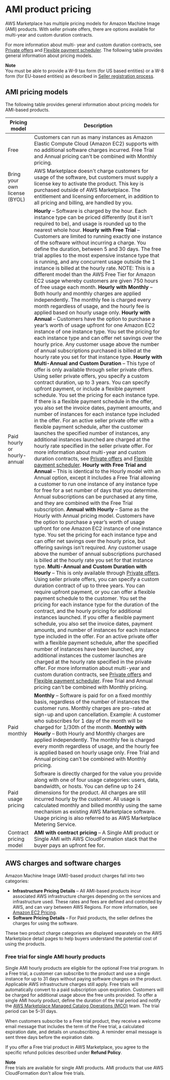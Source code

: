 # AMI product pricing<a name="pricing-ami-products"></a>

AWS Marketplace has multiple pricing models for Amazon Machine Image \(AMI\) products\. With seller private oﬀers, there are options available for multi\-year and custom duration contracts\. 

For more information about multi\- year and custom duration contracts, see [Private offers](private-offers-overview.md) and [Flexible payment scheduler](flexible-payment-scheduler.md)\. The following table provides general information about pricing models\.

**Note**  
You must be able to provide a W\-9 tax form \(for US based entities\) or a W\-8 form \(for EU\-based entities\) as described in [Seller registration process](seller-registration-process.md)\.

## AMI pricing models<a name="pricing-models-for-ami-products"></a>

The following table provides general information about pricing models for AMI\-based products\.


|  Pricing model  |  Description  | 
| --- | --- | 
|  Free  | Customers can run as many instances as Amazon Elastic Compute Cloud \(Amazon EC2\) supports with no additional software charges incurred\.  Free Trial and Annual pricing can't be combined with Monthly pricing\.  | 
| Bring your own license \(BYOL\)  | AWS Marketplace doesn't charge customers for usage of the software, but customers must supply a license key to activate the product\. This key is purchased outside of AWS Marketplace\. The entitlement and licensing enforcement, in addition to all pricing and billing, are handled by you\.  | 
| Paid hourly or hourly\-annual |  **Hourly** – Software is charged by the hour\. Each instance type can be priced differently \(but it isn't required to be\), and usage is rounded up to the nearest whole hour\.  **Hourly with Free Trial** – Customers are limited to running exactly one instance of the software without incurring a charge\. You define the duration, between 5 and 30 days\. The free trial applies to the most expensive instance type that is running, and any concurrent usage outside the 1 instance is billed at the hourly rate\. NOTE: This is a different model than the AWS Free Tier for Amazon EC2 usage whereby customers are given 750 hours of free usage each month\.  **Hourly with Monthly** – Both hourly and monthly charges are applied independently\. The monthly fee is charged every month regardless of usage, and the hourly fee is applied based on hourly usage only\.  **Hourly with Annual** – Customers have the option to purchase a year’s worth of usage upfront for one Amazon EC2 instance of one instance type\. You set the pricing for each instance type and can offer net savings over the hourly price\. Any customer usage above the number of annual subscriptions purchased is billed at the hourly rate you set for that instance type\.  **Hourly with Multi\-Annual and Custom Duration** – This type of offer is only available through seller private offers\. Using seller private offers, you specify a custom contract duration, up to 3 years\. You can specify upfront payment, or include a flexible payment schedule\. You set the pricing for each instance type\. If there is a flexible payment schedule in the offer, you also set the invoice dates, payment amounts, and number of instances for each instance type included in the offer\. For an active seller private offer with a flexible payment schedule, after the customer launches the specified number of instances, any additional instances launched are charged at the hourly rate specified in the seller private offer\. For more information about multi\-year and custom duration contracts, see [Private offers](private-offers-overview.md) and [Flexible payment scheduler](flexible-payment-scheduler.md)\. **Hourly with Free Trial and Annual** – This is identical to the Hourly model with an Annual option, except it includes a Free Trial allowing a customer to run one instance of any instance type for free for a set number of days that you determine\. Annual subscriptions can be purchased at any time, and they are combined with the Free Trial subscription\.  **Annual with Hourly** – Same as the Hourly with Annual pricing model\. Customers have the option to purchase a year’s worth of usage upfront for one Amazon EC2 instance of one instance type\. You set the pricing for each instance type and can offer net savings over the hourly price, but offering savings isn't required\. Any customer usage above the number of annual subscriptions purchased is billed at the hourly rate you set for that instance type\.  **Multi\-Annual and Custom Duration with Hourly** – This is only available through [Private offers](private-offers-overview.md)\. Using seller private offers, you can specify a custom duration contract of up to three years\. You can require upfront payment, or you can offer a flexible payment schedule to the customer\. You set the pricing for each instance type for the duration of the contract, and the hourly pricing for additional instances launched\. If you offer a flexible payment schedule, you also set the invoice dates, payment amounts, and number of instances for each instance type included in the offer\. For an active private offer with a flexible payment schedule, after the specified number of instances have been launched, any additional instances the customer launches are charged at the hourly rate specified in the private offer\. For more information about multi\-year and custom duration contracts, see [Private offers](private-offers-overview.md) and [Flexible payment scheduler](flexible-payment-scheduler.md)\.  Free Trial and Annual pricing can't be combined with Monthly pricing\.   | 
| Paid monthly  |  **Monthly** – Software is paid for on a fixed monthly basis, regardless of the number of instances the customer runs\. Monthly charges are pro\-rated at sign\-up and upon cancellation\. Example: A customer who subscribes for 1 day of the month will be charged for 1/30th of the month\.  **Monthly with Hourly** – Both Hourly and Monthly charges are applied independently\. The monthly fee is charged every month regardless of usage, and the hourly fee is applied based on hourly usage only\.   Free Trial and Annual pricing can't be combined with Monthly pricing\.   | 
| Paid usage pricing |  Software is directly charged for the value you provide along with one of four usage categories: users, data, bandwidth, or hosts\. You can define up to 24 dimensions for the product\. All charges are still incurred hourly by the customer\.  All usage is calculated monthly and billed monthly using the same mechanism as existing AWS Marketplace software\. Usage pricing is also referred to as AWS Marketplace Metering Service\.   | 
|  Contract pricing model  |  **AMI with contract pricing** – A Single AMI product or Single AMI with AWS CloudFormation stack that the buyer pays an upfront fee for\.  | 

## AWS charges and software charges<a name="aws-charges-vs-software-charges"></a>

Amazon Machine Image \(AMI\)\-based product charges fall into two categories:
+ **Infrastructure Pricing Details** – All AMI\-based products incur associated AWS infrastructure charges depending on the services and infrastructure used\. These rates and fees are defined and controlled by AWS, and can vary between AWS Regions\. For more information, see [Amazon EC2 Pricing](https://aws.amazon.com/ec2/pricing/)\.
+ **Software Pricing Details** – For Paid products, the seller defines the charges for using the software\. 

These two product charge categories are displayed separately on the AWS Marketplace detail pages to help buyers understand the potential cost of using the products\. 

### Free trial for single AMI hourly products<a name="free-trial"></a>

Single AMI hourly products are eligible for the optional Free trial program\. In a Free trial, a customer can subscribe to the product and use a single instance for up to 31 days without paying software charges on the product\. Applicable AWS infrastructure charges still apply\. Free trials will automatically convert to a paid subscription upon expiration\. Customers will be charged for additional usage above the free units provided\. To offer a single AMI hourly product, define the duration of the trial period and notify the [AWS Marketplace Managed Catalog Operations \(MCO\)](https://aws.amazon.com/marketplace/management/contact-us/) team\. The trial period can be 5–31 days\.

When customers subscribe to a Free trial product, they receive a welcome email message that includes the term of the Free trial, a calculated expiration date, and details on unsubscribing\. A reminder email message is sent three days before the expiration date\.

If you offer a Free trial product in AWS Marketplace, you agree to the specific refund policies described under **Refund Policy**\.

**Note**  
Free trials are available for single AMI products\. AMI products that use AWS CloudFormation don't allow free trials\.